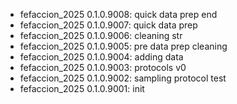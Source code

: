 -   fefaccion_2025 0.1.0.9008: quick data prep end
-   fefaccion_2025 0.1.0.9007: quick data prep
-   fefaccion_2025 0.1.0.9006: cleaning str
-   fefaccion_2025 0.1.0.9005: pre data prep cleaning
-   fefaccion_2025 0.1.0.9004: adding data
-   fefaccion_2025 0.1.0.9003: protocols v0
-   fefaccion_2025 0.1.0.9002: sampling protocol test
-   fefaccion_2025 0.1.0.9001: init
